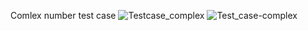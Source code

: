 Comlex number test case
![Testcase_complex](https://user-images.githubusercontent.com/78892310/107741930-1e5bed00-6d34-11eb-99d4-edbb2d2382df.jpg)
![Test_case-complex](https://user-images.githubusercontent.com/78892310/107742365-e4d7b180-6d34-11eb-917e-6e8d565c4ddb.jpg)

